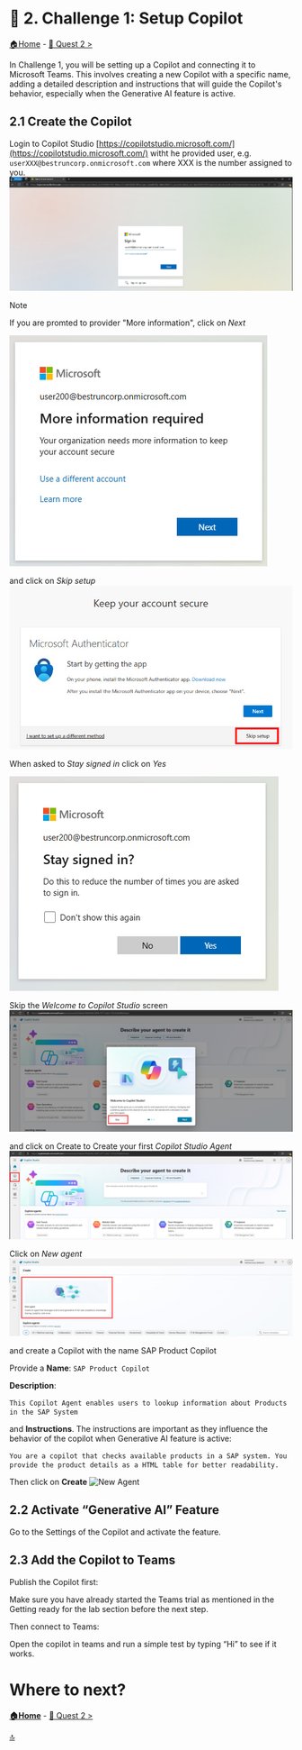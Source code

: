 # 🤖 2. Challenge 1: Setup Copilot
[🏠Home](../README.md) - [🔌 Quest 2 >](Quest2.md)

In Challenge 1, you will be setting up a Copilot and connecting it to Microsoft Teams. This involves creating a new Copilot with a specific name, adding a detailed description and instructions that will guide the Copilot's behavior, especially when the Generative AI feature is active.

## 2.1 Create the Copilot
Login to Copilot Studio [https://copilotstudio.microsoft.com/](https://copilotstudio.microsoft.com/) witht he provided user, e.g. ```userXXX@bestruncorp.onmicrosoft.com``` where XXX is the number assigned to you. 
![Sign in to Cpilot](../images/SignInToCopilot.jpg)

> [!Note]
> If you are promted to provider "More information", click on *Next*
> 
> ![More information](../images/MoreInfo.jpg)
> 
> and click on *Skip setup*
> ![Skip Setup](../images/SkipSetup.jpg)
> 

When asked to *Stay signed in* click on *Yes*

![Stay Signedin](../images/StaySignedIn.jpg)

Skip the *Welcome to Copilot Studio* screen
![Welcome to Copilot Studio](../images/WelcometoCopilotStudio.jpg)

and click on Create to Create your first *Copilot Studio Agent*
![Create Agent](../images/CreateAgent.jpg)

Click on *New agent*
![New Agent](../images/NewAgent.jpg)

and create a Copilot with the name SAP Product Copilot
 

Provide a **Name**: ```SAP Product Copilot```

**Description**: 
```text 
This Copilot Agent enables users to lookup information about Products in the SAP System
````

and **Instructions**. The instructions are important as they influence the behavior of the copilot when Generative AI feature is active:
````text
You are a copilot that checks available products in a SAP system. You provide the product details as a HTML table for better readability.
````

Then click on **Create**
![New Agent](../images/CreateSAPProductCopilot.jpg)



 
## 2.2 Activate “Generative AI” Feature
Go to the Settings of the Copilot and activate the feature.
 
## 2.3 Add the Copilot to Teams
Publish the Copilot first:
 
Make sure you have already started the Teams trial as mentioned in the Getting ready for the lab section before the next step.

Then connect to Teams:
 
Open the copilot in teams and run a simple test by typing “Hi” to see if it works.
 
 

# Where to next?

**[🏠Home](../README.md)** - [🔌 Quest 2 >](Quest2.md)

[🔝](#)